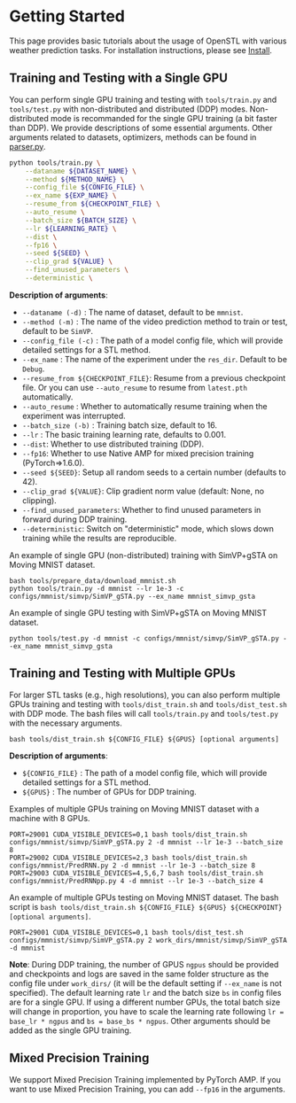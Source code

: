 # Getting Started

This page provides basic tutorials about the usage of OpenSTL with various weather prediction tasks. For installation instructions, please see [Install](docs/en/install.md).

## Training and Testing with a Single GPU

You can perform single GPU training and testing with `tools/train.py` and `tools/test.py` with non-distributed and distributed (DDP) modes. Non-distributed mode is recommanded for the single GPU training (a bit faster than DDP). We provide descriptions of some essential arguments. Other arguments related to datasets, optimizers, methods can be found in [parser.py](uniweat/utils/parser.py).

```bash
python tools/train.py \
    --dataname ${DATASET_NAME} \
    --method ${METHOD_NAME} \
    --config_file ${CONFIG_FILE} \
    --ex_name ${EXP_NAME} \
    --resume_from ${CHECKPOINT_FILE} \
    --auto_resume \
    --batch_size ${BATCH_SIZE} \
    --lr ${LEARNING_RATE} \
    --dist \
    --fp16 \
    --seed ${SEED} \
    --clip_grad ${VALUE} \
    --find_unused_parameters \
    --deterministic \
```

**Description of arguments**:
- `--dataname (-d)` : The name of dataset, default to be `mmnist`.
- `--method (-m)` : The name of the video prediction method to train or test, default to be `SimVP`.
- `--config_file (-c)` : The path of a model config file, which will provide detailed settings for a STL method.
- `--ex_name` : The name of the experiment under the `res_dir`. Default to be `Debug`.
- `--resume_from ${CHECKPOINT_FILE}`: Resume from a previous checkpoint file. Or you can use `--auto_resume` to resume from `latest.pth` automatically.
- `--auto_resume` : Whether to automatically resume training when the experiment was interrupted.
- `--batch_size (-b)` : Training batch size, default to 16.
- `--lr` : The basic training learning rate, defaults to 0.001.
- `--dist`: Whether to use distributed training (DDP).
- `--fp16`: Whether to use Native AMP for mixed precision training (PyTorch=>1.6.0).
- `--seed ${SEED}`: Setup all random seeds to a certain number (defaults to 42).
- `--clip_grad ${VALUE}`: Clip gradient norm value (default: None, no clipping).
- `--find_unused_parameters`: Whether to find unused parameters in forward during DDP training.
- `--deterministic`: Switch on "deterministic" mode, which slows down training while the results are reproducible.

An example of single GPU (non-distributed) training with SimVP+gSTA on Moving MNIST dataset.
```shell
bash tools/prepare_data/download_mmnist.sh
python tools/train.py -d mmnist --lr 1e-3 -c configs/mmnist/simvp/SimVP_gSTA.py --ex_name mmnist_simvp_gsta
```

An example of single GPU testing with SimVP+gSTA on Moving MNIST dataset.
```shell
python tools/test.py -d mmnist -c configs/mmnist/simvp/SimVP_gSTA.py --ex_name mmnist_simvp_gsta
```

## Training and Testing with Multiple GPUs

For larger STL tasks (e.g., high resolutions), you can also perform multiple GPUs training and testing with `tools/dist_train.sh` and `tools/dist_test.sh` with DDP mode. The bash files will call `tools/train.py` and `tools/test.py` with the necessary arguments.

```shell
bash tools/dist_train.sh ${CONFIG_FILE} ${GPUS} [optional arguments]
```
**Description of arguments**:
- `${CONFIG_FILE}` : The path of a model config file, which will provide detailed settings for a STL method.
- `${GPUS}` : The number of GPUs for DDP training.

Examples of multiple GPUs training on Moving MNIST dataset with a machine with 8 GPUs.
```shell
PORT=29001 CUDA_VISIBLE_DEVICES=0,1 bash tools/dist_train.sh configs/mmnist/simvp/SimVP_gSTA.py 2 -d mmnist --lr 1e-3 --batch_size 8
PORT=29002 CUDA_VISIBLE_DEVICES=2,3 bash tools/dist_train.sh configs/mmnist/PredRNN.py 2 -d mmnist --lr 1e-3 --batch_size 8
PORT=29003 CUDA_VISIBLE_DEVICES=4,5,6,7 bash tools/dist_train.sh configs/mmnist/PredRNNpp.py 4 -d mmnist --lr 1e-3 --batch_size 4
```

An example of multiple GPUs testing on Moving MNIST dataset. The bash script is `bash tools/dist_train.sh ${CONFIG_FILE} ${GPUS} ${CHECKPOINT} [optional arguments]`.
```shell
PORT=29001 CUDA_VISIBLE_DEVICES=0,1 bash tools/dist_test.sh configs/mmnist/simvp/SimVP_gSTA.py 2 work_dirs/mmnist/simvp/SimVP_gSTA -d mmnist
```

**Note**: During DDP training, the number of GPUS `ngpus` should be provided and checkpoints and logs are saved in the same folder structure as the config file under `work_dirs/` (it will be the default setting if `--ex_name` is not specified). The default learning rate `lr` and the batch size `bs` in config files are for a single GPU. If using a different number GPUs, the total batch size will change in proportion, you have to scale the learning rate following `lr = base_lr * ngpus` and `bs = base_bs * ngpus`. Other arguments should be added as the single GPU training.

## Mixed Precision Training

We support Mixed Precision Training implemented by PyTorch AMP. If you want to use Mixed Precision Training, you can add `--fp16` in the arguments.
